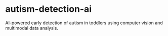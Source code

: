# autism-detection-ai
AI-powered early detection of autism in toddlers using computer vision and multimodal data analysis.
